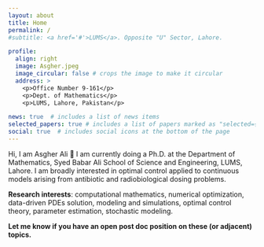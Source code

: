 ```yaml
---
layout: about
title: Home
permalink: /
#subtitle: <a href='#'>LUMS</a>. Opposite "U" Sector, Lahore.

profile:
  align: right
  image: Asgher.jpeg
  image_circular: false # crops the image to make it circular
  address: >
    <p>Office Number 9-161</p>
    <p>Dept. of Mathematics</p>
    <p>LUMS, Lahore, Pakistan</p>

news: true  # includes a list of news items
selected_papers: true # includes a list of papers marked as "selected={true}"
social: true  # includes social icons at the bottom of the page
---
```


Hi, I am Asgher Ali :wave: I am currently doing a Ph.D. at the Department of Mathematics, Syed Babar Ali School of Science and Engineering, LUMS, Lahore. I am broadly interested in optimal control applied to continuous models arising from antibiotic and radiobiological dosing problems. 

<p><strong>Research interests</strong>: computational mathematics, numerical optimization, data-driven PDEs solution, modeling and simulations, optimal control theory, parameter estimation, stochastic modeling.

<p><strong>Let me know if you have an open post doc position on these (or adjacent) topics.</strong> 